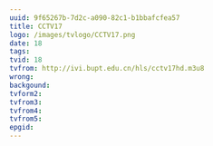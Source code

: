 ```yaml
---
uuid: 9f65267b-7d2c-a090-82c1-b1bbafcfea57
title: CCTV17
logo: /images/tvlogo/CCTV17.png
date: 18
tags:
tvid: 18
tvfrom: http://ivi.bupt.edu.cn/hls/cctv17hd.m3u8
wrong:
backgound:
tvform2:
tvfrom3:
tvfrom4:
tvfrom5:
epgid:
---
```

